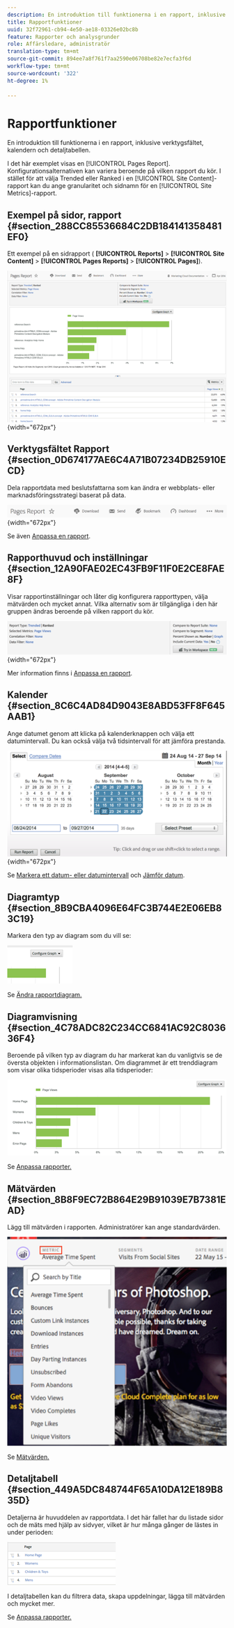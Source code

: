 ```yaml
---
description: En introduktion till funktionerna i en rapport, inklusive verktygsfältet, kalendern och detaljtabellen.
title: Rapportfunktioner
uuid: 32f72961-cb94-4e50-ae18-03326e02bc8b
feature: Rapporter och analysgrunder
role: Affärsledare, administratör
translation-type: tm+mt
source-git-commit: 894ee7a8f761f7aa2590e06708be82e7ecfa3f6d
workflow-type: tm+mt
source-wordcount: '322'
ht-degree: 1%

---
```



# Rapportfunktioner

En introduktion till funktionerna i en rapport, inklusive verktygsfältet, kalendern och detaljtabellen.

I det här exemplet visas en [!UICONTROL Pages Report]. Konfigurationsalternativen kan variera beroende på vilken rapport du kör. I stället för att välja Trended eller Ranked i en [!UICONTROL Site Content]-rapport kan du ange granularitet och sidnamn för en [!UICONTROL Site Metrics]-rapport.

## Exempel på sidor, rapport {#section_288CC85536684C2DB184141358481EF0}

Ett exempel på en sidrapport ( **[!UICONTROL Reports]** > **[!UICONTROL Site Content]** > **[!UICONTROL Pages Reports]** > **[!UICONTROL Pages]**).

![](assets/pages_report.png){width=&quot;672px&quot;}

## Verktygsfältet Rapport {#section_0D674177AE6C4A71B07234DB25910ECD}

Dela rapportdata med beslutsfattarna som kan ändra er webbplats- eller marknadsföringsstrategi baserat på data.

![](assets/toolbar.png){width=&quot;672px&quot;}

Se även [Anpassa en rapport](/help/analyze/reports-analytics/reports-customize/customizing-reports-overview.md).

## Rapporthuvud och inställningar {#section_12A90FAE02EC43FB9F11F0E2CE8FAE8F}

Visar rapportinställningar och låter dig konfigurera rapporttypen, välja mätvärden och mycket annat. Vilka alternativ som är tillgängliga i den här gruppen ändras beroende på vilken rapport du kör.

![](assets/settings_header.png){width=&quot;672px&quot;}

Mer information finns i [Anpassa en rapport](/help/analyze/reports-analytics/reports-customize/customizing-reports-overview.md).

## Kalender {#section_8C6C4AD84D9043E8ABD53FF8F645AAB1}

Ange datumet genom att klicka på kalenderknappen och välja ett datumintervall. Du kan också välja två tidsintervall för att jämföra prestanda.

![](assets/calendar_large.png){width=&quot;672px&quot;}

Se [Markera ett datum- eller datumintervall](/help/analyze/reports-analytics/reports-customize/customizing-reports-overview.md) och [Jämför datum](/help/analyze/reports-analytics/reports-customize/customizing-reports-overview.md).

## Diagramtyp {#section_8B9CBA4096E64FC3B744E2E06EB83C19}

Markera den typ av diagram som du vill se:

![](assets/graph_type.png)

Se [Ändra rapportdiagram.](/help/analyze/reports-analytics/reports-customize/t-reports-graphs.md)

## Diagramvisning {#section_4C78ADC82C234CC6841AC92C803636F4}

Beroende på vilken typ av diagram du har markerat kan du vanligtvis se de översta objekten i informationslistan. Om diagrammet är ett trenddiagram som visar olika tidsperioder visas alla tidsperioder:

![](assets/graph.png)

Se [Anpassa rapporter.](/help/analyze/reports-analytics/reports-customize/customizing-reports-overview.md)

## Mätvärden {#section_8B8F9EC72B864E29B91039E7B7381EAD}

Lägg till mätvärden i rapporten. Administratörer kan ange standardvärden.

![](assets/metrics.png)

Se [Mätvärden.](/help/analyze/reports-analytics/metrics.md)

## Detaljtabell {#section_449A5DC848744F65A10DA12E189B835D}

Detaljerna är huvuddelen av rapportdata. I det här fallet har du listade sidor och de mäts med hjälp av sidvyer, vilket är hur många gånger de lästes in under perioden:

![](assets/detail.png)

I detaljtabellen kan du filtrera data, skapa uppdelningar, lägga till mätvärden och mycket mer.

Se [Anpassa rapporter.](/help/analyze/reports-analytics/reports-customize/customizing-reports-overview.md)
